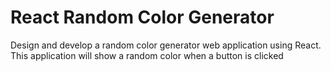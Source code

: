# React Random Color Generator

Design and develop a random color generator web application using React. This application will show a random color when a button is clicked
